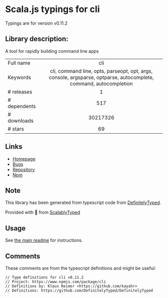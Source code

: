 
# Scala.js typings for cli

Typings are for version v0.11.2

## Library description:
A tool for rapidly building command line apps

|                    |                 |
| ------------------ | :-------------: |
| Full name          | cli |
| Keywords           | cli, command line, opts, parseopt, opt, args, console, argsparse, optparse, autocomplete, command, autocompletion |
| # releases         | 1 |
| # dependents       | 517 |
| # downloads        | 30217326 |
| # stars            | 69 |

## Links
- [Homepage](http://github.com/node-js-libs/cli)
- [Bugs](http://github.com/node-js-libs/cli/issues)
- [Repository](https://github.com/node-js-libs/cli)
- [Npm](https://www.npmjs.com/package/cli)
    


## Note
This library has been generated from typescript code from [DefinitelyTyped](https://definitelytyped.org).

Provided with :purple_heart: from [ScalablyTyped](https://github.com/oyvindberg/ScalablyTyped)

## Usage
See [the main readme](../../readme.md) for instructions.

## Comments

These comments are from the typescript definitions and might be useful:
```
// Type definitions for cli v0.11.2
// Project: https://www.npmjs.com/package/cli
// Definitions by: Klaus Reimer <https://github.com/kayahr>
// Definitions: https://github.com/DefinitelyTyped/DefinitelyTyped

```

